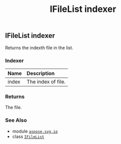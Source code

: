 ﻿---
title: IFileList indexer
second_title: Aspose.SVG for Python via .NET API References
description: 
type: docs
weight: 20
url: /python-net/aspose.svg.io/ifilelist/__getitem__/
is_root: false
---

## IFileList indexer


Returns the indexth file in the list.
### Indexer
| Name | Description |
| :- | :- |
| index | The index of file. |



### Returns 


The file.

### See Also
* module [`aspose.svg.io`](../../)
* class [`IFileList`](/svg/python-net/aspose.svg.io/ifilelist)
